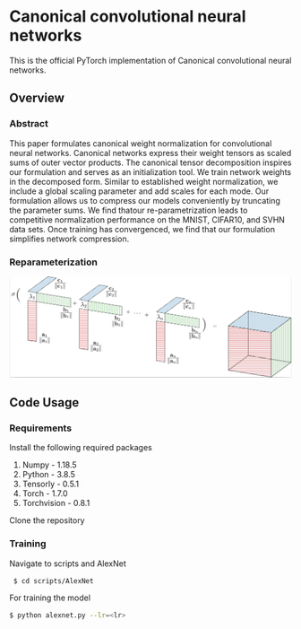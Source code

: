 # Canonical convolutional neural networks
This is the official PyTorch implementation of Canonical convolutional neural networks.

## Overview

### Abstract
This paper formulates canonical weight normalization for convolutional neural networks. Canonical networks express their weight tensors as scaled sums of outer vector products. The canonical tensor decomposition inspires our formulation and serves as an initialization tool. We train network weights in the decomposed form. Similar to established weight normalization, we include a global scaling parameter and add scales for each mode. Our formulation allows us to compress our models conveniently by truncating the parameter sums. We find thatour re-parametrization leads to competitive normalization performance on the MNIST, CIFAR10, and SVHN data sets. Once training has convergenced, we find that our formulation simplifies network compression.

### Reparameterization
![CPNorm_Image](Images/cp_norm.png)

## Code Usage
### Requirements

Install the following required packages
1. Numpy - 1.18.5
2. Python - 3.8.5
3. Tensorly - 0.5.1
4. Torch - 1.7.0
5. Torchvision - 0.8.1

Clone the repository
### Training 
Navigate to scripts and AlexNet
``` bash
 $ cd scripts/AlexNet
``` 
For training the model
``` bash
$ python alexnet.py --lr=<lr>
```
